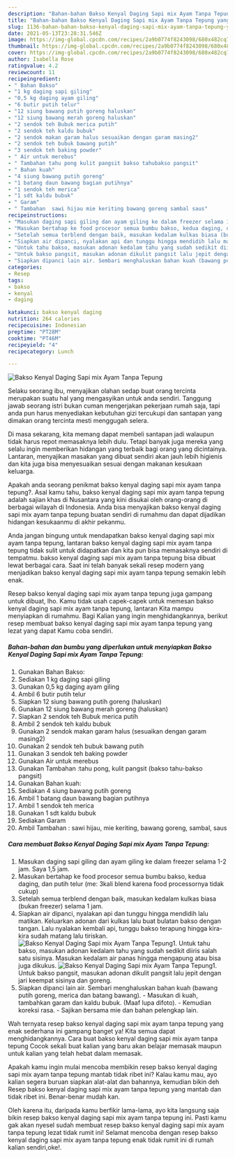 ```yaml
---
description: "Bahan-bahan Bakso Kenyal Daging Sapi mix Ayam Tanpa Tepung yang nikmat Untuk Jualan"
title: "Bahan-bahan Bakso Kenyal Daging Sapi mix Ayam Tanpa Tepung yang nikmat Untuk Jualan"
slug: 1136-bahan-bahan-bakso-kenyal-daging-sapi-mix-ayam-tanpa-tepung-yang-nikmat-untuk-jualan
date: 2021-05-13T23:28:31.546Z
image: https://img-global.cpcdn.com/recipes/2a9b0774f8243098/680x482cq70/bakso-kenyal-daging-sapi-mix-ayam-tanpa-tepung-foto-resep-utama.jpg
thumbnail: https://img-global.cpcdn.com/recipes/2a9b0774f8243098/680x482cq70/bakso-kenyal-daging-sapi-mix-ayam-tanpa-tepung-foto-resep-utama.jpg
cover: https://img-global.cpcdn.com/recipes/2a9b0774f8243098/680x482cq70/bakso-kenyal-daging-sapi-mix-ayam-tanpa-tepung-foto-resep-utama.jpg
author: Isabella Rose
ratingvalue: 4.2
reviewcount: 11
recipeingredient:
- " Bahan Bakso"
- "1 kg daging sapi giling"
- "0,5 kg daging ayam giling"
- "6 butir putih telur"
- "12 siung bawang putih goreng haluskan"
- "12 siung bawang merah goreng haluskan"
- "2 sendok teh Bubuk merica putih"
- "2 sendok teh kaldu bubuk"
- "2 sendok makan garam halus sesuaikan dengan garam masing2"
- "2 sendok teh bubuk bawang putih"
- "3 sendok teh baking powder"
- " Air untuk merebus"
- " Tambahan tahu pong kulit pangsit bakso tahubakso pangsit"
- " Bahan kuah"
- "4 siung bawang putih goreng"
- "1 batang daun bawang bagian putihnya"
- "1 sendok teh merica"
- "1 sdt kaldu bubuk"
- " Garam"
- " Tambahan  sawi hijau mie keriting bawang goreng sambal saus"
recipeinstructions:
- "Masukan daging sapi giling dan ayam giling ke dalam freezer selama 1-2 jam. Saya 1,5 jam."
- "Masukan bertahap ke food procesor semua bumbu bakso, kedua daging, dan putih telur (me: 3kali blend karena food processornya tidak cukup)"
- "Setelah semua terblend dengan baik, masukan kedalam kulkas biasa (bukan freezer) selama 1 jam."
- "Siapkan air dipanci, nyalakan api dan tunggu hingga mendidih lalu matikan. Keluarkan adonan dari kulkas lalu buat bulatan bakso dengan tangan. Lalu nyalakan kembali api, tunggu bakso terapung hingga kira-kira sudah matang lalu tiriskan."
- "Untuk tahu bakso, masukan adonan kedalam tahu yang sudah sedikit diiris salah satu sisinya. Masukan kedalam air panas hingga mengapung atau bisa juga dikukus."
- "Untuk bakso pangsit, masukan adonan dikulit pangsit lalu jepit dengan jari keempat sisinya dan goreng."
- "Siapkan dipanci lain air. Sembari menghaluskan bahan kuah (bawang putih goreng, merica dan batang bawang).  Masukan di kuah, tambahkan garam dan kaldu bubuk. (Maaf lupa difoto). Kemudian koreksi rasa.  Sajikan bersama mie dan bahan pelengkap lain."
categories:
- Resep
tags:
- bakso
- kenyal
- daging

katakunci: bakso kenyal daging 
nutrition: 264 calories
recipecuisine: Indonesian
preptime: "PT28M"
cooktime: "PT46M"
recipeyield: "4"
recipecategory: Lunch

---
```



![Bakso Kenyal Daging Sapi mix Ayam Tanpa Tepung](https://img-global.cpcdn.com/recipes/2a9b0774f8243098/680x482cq70/bakso-kenyal-daging-sapi-mix-ayam-tanpa-tepung-foto-resep-utama.jpg)

Selaku seorang ibu, menyajikan olahan sedap buat orang tercinta merupakan suatu hal yang mengasyikan untuk anda sendiri. Tanggung jawab seorang istri bukan cuman mengerjakan pekerjaan rumah saja, tapi anda pun harus menyediakan kebutuhan gizi tercukupi dan santapan yang dimakan orang tercinta mesti menggugah selera.

Di masa  sekarang, kita memang dapat membeli santapan jadi walaupun tidak harus repot memasaknya lebih dulu. Tetapi banyak juga mereka yang selalu ingin memberikan hidangan yang terbaik bagi orang yang dicintainya. Lantaran, menyajikan masakan yang dibuat sendiri akan jauh lebih higienis dan kita juga bisa menyesuaikan sesuai dengan makanan kesukaan keluarga. 



Apakah anda seorang penikmat bakso kenyal daging sapi mix ayam tanpa tepung?. Asal kamu tahu, bakso kenyal daging sapi mix ayam tanpa tepung adalah sajian khas di Nusantara yang kini disukai oleh orang-orang di berbagai wilayah di Indonesia. Anda bisa menyajikan bakso kenyal daging sapi mix ayam tanpa tepung buatan sendiri di rumahmu dan dapat dijadikan hidangan kesukaanmu di akhir pekanmu.

Anda jangan bingung untuk mendapatkan bakso kenyal daging sapi mix ayam tanpa tepung, lantaran bakso kenyal daging sapi mix ayam tanpa tepung tidak sulit untuk didapatkan dan kita pun bisa memasaknya sendiri di tempatmu. bakso kenyal daging sapi mix ayam tanpa tepung bisa dibuat lewat berbagai cara. Saat ini telah banyak sekali resep modern yang menjadikan bakso kenyal daging sapi mix ayam tanpa tepung semakin lebih enak.

Resep bakso kenyal daging sapi mix ayam tanpa tepung juga gampang untuk dibuat, lho. Kamu tidak usah capek-capek untuk memesan bakso kenyal daging sapi mix ayam tanpa tepung, lantaran Kita mampu menyiapkan di rumahmu. Bagi Kalian yang ingin menghidangkannya, berikut resep membuat bakso kenyal daging sapi mix ayam tanpa tepung yang lezat yang dapat Kamu coba sendiri.

<!--inarticleads1-->

##### Bahan-bahan dan bumbu yang diperlukan untuk menyiapkan Bakso Kenyal Daging Sapi mix Ayam Tanpa Tepung:

1. Gunakan  Bahan Bakso:
1. Sediakan 1 kg daging sapi giling
1. Gunakan 0,5 kg daging ayam giling
1. Ambil 6 butir putih telur
1. Siapkan 12 siung bawang putih goreng (haluskan)
1. Gunakan 12 siung bawang merah goreng (haluskan)
1. Siapkan 2 sendok teh Bubuk merica putih
1. Ambil 2 sendok teh kaldu bubuk
1. Gunakan 2 sendok makan garam halus (sesuaikan dengan garam masing2)
1. Gunakan 2 sendok teh bubuk bawang putih
1. Gunakan 3 sendok teh baking powder
1. Gunakan  Air untuk merebus
1. Gunakan  Tambahan :tahu pong, kulit pangsit (bakso tahu-bakso pangsit)
1. Gunakan  Bahan kuah:
1. Sediakan 4 siung bawang putih goreng
1. Ambil 1 batang daun bawang bagian putihnya
1. Ambil 1 sendok teh merica
1. Gunakan 1 sdt kaldu bubuk
1. Sediakan  Garam
1. Ambil  Tambahan : sawi hijau, mie keriting, bawang goreng, sambal, saus




<!--inarticleads2-->

##### Cara membuat Bakso Kenyal Daging Sapi mix Ayam Tanpa Tepung:

1. Masukan daging sapi giling dan ayam giling ke dalam freezer selama 1-2 jam. Saya 1,5 jam.
1. Masukan bertahap ke food procesor semua bumbu bakso, kedua daging, dan putih telur (me: 3kali blend karena food processornya tidak cukup)
1. Setelah semua terblend dengan baik, masukan kedalam kulkas biasa (bukan freezer) selama 1 jam.
1. Siapkan air dipanci, nyalakan api dan tunggu hingga mendidih lalu matikan. Keluarkan adonan dari kulkas lalu buat bulatan bakso dengan tangan. Lalu nyalakan kembali api, tunggu bakso terapung hingga kira-kira sudah matang lalu tiriskan.
<img src="//assets-global.cpcdn.com/assets/icons/button_play-2c75c40dde080a61004c1f40b05d8f140eaff45d7e9e6481dc71c63d2e7c4909.png" alt="Bakso Kenyal Daging Sapi mix Ayam Tanpa Tepung">1. Untuk tahu bakso, masukan adonan kedalam tahu yang sudah sedikit diiris salah satu sisinya. Masukan kedalam air panas hingga mengapung atau bisa juga dikukus.
<img src="//assets-global.cpcdn.com/assets/icons/button_play-2c75c40dde080a61004c1f40b05d8f140eaff45d7e9e6481dc71c63d2e7c4909.png" alt="Bakso Kenyal Daging Sapi mix Ayam Tanpa Tepung">1. Untuk bakso pangsit, masukan adonan dikulit pangsit lalu jepit dengan jari keempat sisinya dan goreng.
1. Siapkan dipanci lain air. Sembari menghaluskan bahan kuah (bawang putih goreng, merica dan batang bawang). -  Masukan di kuah, tambahkan garam dan kaldu bubuk. (Maaf lupa difoto). - Kemudian koreksi rasa.  - Sajikan bersama mie dan bahan pelengkap lain.




Wah ternyata resep bakso kenyal daging sapi mix ayam tanpa tepung yang enak sederhana ini gampang banget ya! Kita semua dapat menghidangkannya. Cara buat bakso kenyal daging sapi mix ayam tanpa tepung Cocok sekali buat kalian yang baru akan belajar memasak maupun untuk kalian yang telah hebat dalam memasak.

Apakah kamu ingin mulai mencoba membikin resep bakso kenyal daging sapi mix ayam tanpa tepung mantab tidak ribet ini? Kalau kamu mau, ayo kalian segera buruan siapkan alat-alat dan bahannya, kemudian bikin deh Resep bakso kenyal daging sapi mix ayam tanpa tepung yang mantab dan tidak ribet ini. Benar-benar mudah kan. 

Oleh karena itu, daripada kamu berfikir lama-lama, ayo kita langsung saja bikin resep bakso kenyal daging sapi mix ayam tanpa tepung ini. Pasti kamu gak akan nyesel sudah membuat resep bakso kenyal daging sapi mix ayam tanpa tepung lezat tidak rumit ini! Selamat mencoba dengan resep bakso kenyal daging sapi mix ayam tanpa tepung enak tidak rumit ini di rumah kalian sendiri,oke!.

